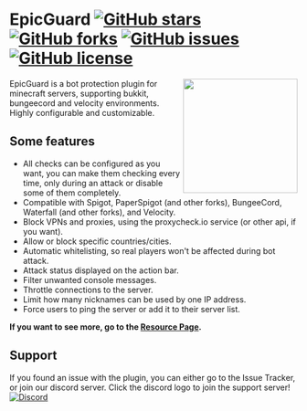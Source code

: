 # EpicGuard [![GitHub stars](https://img.shields.io/github/stars/xxneox/EpicGuard)](https://github.com/xxneox/EpicGuard/stargazers) [![GitHub forks](https://img.shields.io/github/forks/xxneox/EpicGuard)](https://github.com/xxneox/EpicGuard/network) [![GitHub issues](https://img.shields.io/github/issues/xxneox/EpicGuard)](https://github.com/xxneox/EpicGuard/issues) [![GitHub license](https://img.shields.io/github/license/xxneox/EpicGuard)](https://github.com/xxneox/EpicGuard/blob/master/LICENSE)

<img align="right" src="https://i.imgur.com/3oehYSw.jpg" height="200" width="200">

EpicGuard is a bot protection plugin for minecraft servers, supporting bukkit, bungeecord and velocity environments. Highly configurable and customizable.

## Some features
 * All checks can be configured as you want, you can make them checking every time, only during an attack or disable some of them completely.
 * Compatible with Spigot, PaperSpigot (and other forks), BungeeCord, Waterfall (and other forks), and Velocity.
 * Block VPNs and proxies, using the proxycheck.io service (or other api, if you want).
 * Allow or block specific countries/cities.
 * Automatic whitelisting, so real players won't be affected during bot attack.
 * Attack status displayed on the action bar.
 * Filter unwanted console messages.
 * Throttle connections to the server.
 * Limit how many nicknames can be used by one IP address.
 * Force users to ping the server or add it to their server list.

**If you want to see more, go to the [Resource Page](https://www.spigotmc.org/resources/72369/).**

## Support
If you found an issue with the plugin, you can either go to the Issue Tracker, or join our discord server.
Click the discord logo to join the support server!  
[![Discord](https://discord.com/assets/94db9c3c1eba8a38a1fcf4f223294185.png)](https://discord.gg/VkfhFCv)
